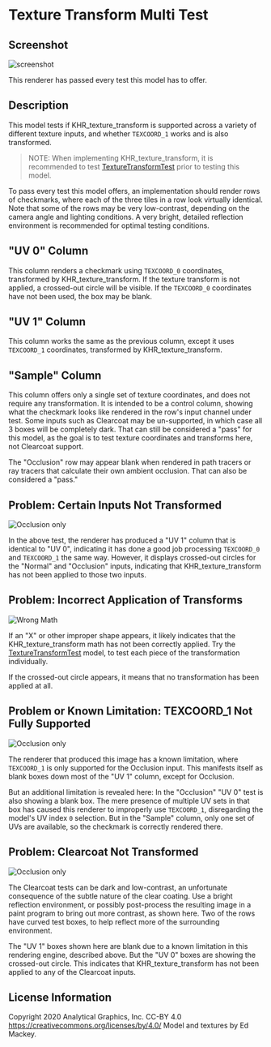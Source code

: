 # Texture Transform Multi Test

## Screenshot

![screenshot](screenshot/screenshot_large.jpg)

This renderer has passed every test this model has to offer.

## Description

This model tests if KHR_texture_transform is supported across a variety of different texture inputs, and whether `TEXCOORD_1` works and is also transformed.

> NOTE: When implementing KHR_texture_transform, it is recommended to test [TextureTransformTest](../TextureTransformTest) prior to testing this model.

To pass every test this model offers, an implementation should render rows of checkmarks, where each of the three tiles in a row look virtually identical.  Note that some of the rows may be very low-contrast, depending on the camera angle and lighting conditions.  A very bright, detailed reflection environment is recommended for optimal testing conditions.

## "UV 0" Column

This column renders a checkmark using `TEXCOORD_0` coordinates, transformed by KHR_texture_transform.  If the texture transform is not applied, a crossed-out circle will be visible.  If the `TEXCOORD_0` coordinates have not been used, the box may be blank.

## "UV 1" Column

This column works the same as the previous column, except it uses `TEXCOORD_1` coordinates, transformed by KHR_texture_transform.

## "Sample" Column

This column offers only a single set of texture coordinates, and does not require any transformation.  It is intended to be a control column, showing what the checkmark looks like rendered in the row's input channel under test.  Some inputs such as Clearcoat may be un-supported, in which case all 3 boxes will be completely dark.  That can still be considered a "pass" for this model, as the goal is to test texture coordinates and transforms here, not Clearcoat support.

The "Occlusion" row may appear blank when rendered in path tracers or ray tracers that calculate their own ambient occlusion.  That can also be considered a "pass."

## Problem: Certain Inputs Not Transformed

![Occlusion only](screenshot/sample_notNormal.jpg)

In the above test, the renderer has produced a "UV 1" column that is identical to "UV 0", indicating it has done a good job processing `TEXCOORD_0` and `TEXCOORD_1` the same way.  However, it displays crossed-out circles for the "Normal" and "Occlusion" inputs, indicating that KHR_texture_transform has not been applied to those two inputs.

## Problem: Incorrect Application of Transforms

![Wrong Math](screenshot/sample_wrongMath.jpg)

If an "X" or other improper shape appears, it likely indicates that the KHR_texture_transform math has not been correctly applied.  Try the [TextureTransformTest](../TextureTransformTest) model, to test each piece of the transformation individually.

If the crossed-out circle appears, it means that no transformation has been applied at all.

## Problem or Known Limitation: TEXCOORD_1 Not Fully Supported

![Occlusion only](screenshot/sample_occlusion.jpg)

The renderer that produced this image has a known limitation, where `TEXCOORD_1` is only supported for the Occlusion input.  This manifests itself as blank boxes down most of the "UV 1" column, except for Occlusion.

But an additional limitation is revealed here:  In the "Occlusion" "UV 0" test is also showing a blank box.  The mere presence of multiple UV sets in that box has caused this renderer to improperly use `TEXCOORD_1`, disregarding the model's UV index `0` selection.  But in the "Sample" column, only one set of UVs are available, so the checkmark is correctly rendered there.

## Problem: Clearcoat Not Transformed

![Occlusion only](screenshot/sample_clearcoat.jpg)

The Clearcoat tests can be dark and low-contrast, an unfortunate consequence of the subtle nature of the clear coating.  Use a bright reflection environment, or possibly post-process the resulting image in a paint program to bring out more contrast, as shown here.  Two of the rows have curved test boxes, to help reflect more of the surrounding environment.

The "UV 1" boxes shown here are blank due to a known limitation in this rendering engine, described above.  But the "UV 0" boxes are showing the crossed-out circle.  This indicates that KHR_texture_transform has not been applied to any of the Clearcoat inputs.

## License Information

Copyright 2020 Analytical Graphics, Inc.
CC-BY 4.0 https://creativecommons.org/licenses/by/4.0/
Model and textures by Ed Mackey.
